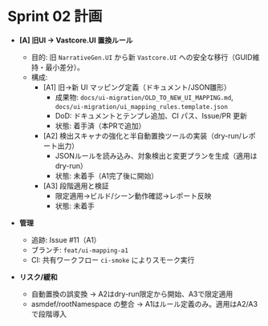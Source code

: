 # Sprint 02 計画

- **[A] 旧UI → Vastcore.UI 置換ルール**
  - 目的: 旧 `NarrativeGen.UI` から新 `Vastcore.UI` への安全な移行（GUID維持・最小差分）。
  - 構成:
    - [A1] 旧→新 UI マッピング定義（ドキュメント/JSON雛形）
      - 成果物: `docs/ui-migration/OLD_TO_NEW_UI_MAPPING.md`, `docs/ui-migration/ui_mapping_rules.template.json`
      - DoD: ドキュメントとテンプレ追加、CI パス、Issue/PR 更新
      - 状態: 着手済（本PRで追加）
    - [A2] 検出スキャナの強化と半自動置換ツールの実装（dry-run/レポート出力）
      - JSONルールを読み込み、対象検出と変更プランを生成（適用はdry-run）
      - 状態: 未着手（A1完了後に開始）
    - [A3] 段階適用と検証
      - 限定適用→ビルド/シーン動作確認→レポート反映
      - 状態: 未着手

- **管理**
  - 追跡: Issue #11（A1）
  - ブランチ: `feat/ui-mapping-a1`
  - CI: 共有ワークフロー `ci-smoke` によりスモーク実行

- **リスク/緩和**
  - 自動置換の誤変換 → A2はdry-run限定から開始、A3で限定適用
  - asmdef/rootNamespace の整合 → A1はルール定義のみ。適用はA2/A3で段階導入
